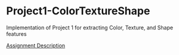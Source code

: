 Project1-ColorTextureShape
==========================

Implementation of Project 1 for extracting Color, Texture, and Shape features

[Assignment Description](http://www.cs.stevens.edu/~ghua/ghweb/CS598/Lecture%20II/Project_1.pdf)
